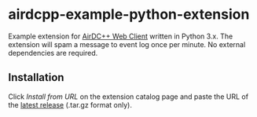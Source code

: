 # airdcpp-example-python-extension

Example extension for [AirDC++ Web Client](https://airdcpp-web.github.io) written in Python 3.x. The extension will spam a message to event log once per minute. No external dependencies are required.

## Installation

Click *Install from URL* on the extension catalog page and paste the URL of the [latest release](https://github.com/airdcpp-web/airdcpp-example-python-extension/releases) (.tar.gz format only).
